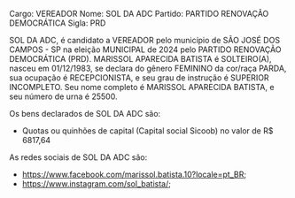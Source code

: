 Cargo: VEREADOR
Nome: SOL DA ADC
Partido: PARTIDO RENOVAÇÃO DEMOCRÁTICA
Sigla: PRD

SOL DA ADC, é candidato a VEREADOR pelo município de SÃO JOSÉ DOS CAMPOS - SP na eleição MUNICIPAL de 2024 pelo PARTIDO RENOVAÇÃO DEMOCRÁTICA (PRD).
MARISSOL APARECIDA BATISTA é SOLTEIRO(A), nasceu em 01/12/1983, se declara do gênero FEMININO da cor/raça PARDA, sua ocupação é RECEPCIONISTA, e seu grau de instrução é SUPERIOR INCOMPLETO.
Seu nome completo é MARISSOL APARECIDA BATISTA, e seu número de urna é 25500.

Os bens declarados de SOL DA ADC são: 
- Quotas ou quinhões de capital (Capital social Sicoob) no valor de R$ 6817,64

As redes sociais de SOL DA ADC são:
- https://www.facebook.com/marissol.batista.10?locale=pt_BR;
- https://www.instagram.com/sol_batista/;